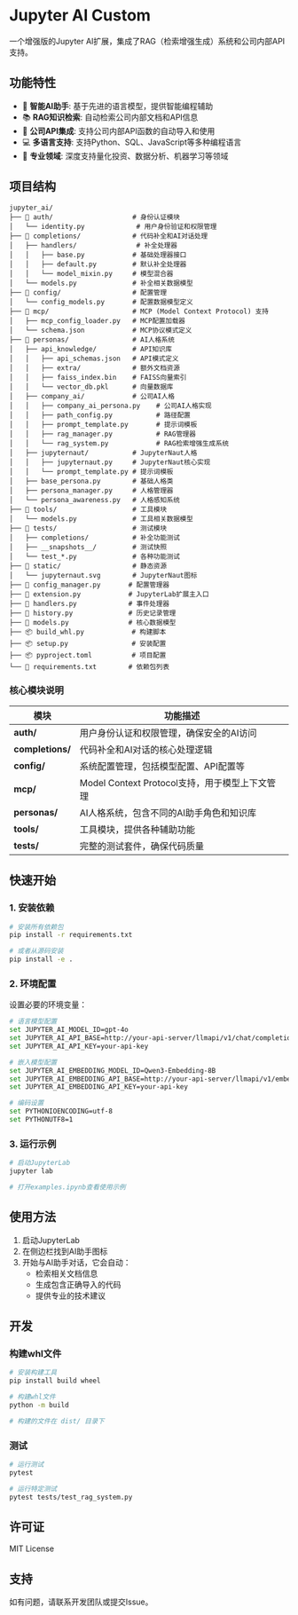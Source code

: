 # Jupyter AI Custom

一个增强版的Jupyter AI扩展，集成了RAG（检索增强生成）系统和公司内部API支持。

## 功能特性

- 🤖 **智能AI助手**: 基于先进的语言模型，提供智能编程辅助
- 📚 **RAG知识检索**: 自动检索公司内部文档和API信息
- 🔧 **公司API集成**: 支持公司内部API函数的自动导入和使用
- 💻 **多语言支持**: 支持Python、SQL、JavaScript等多种编程语言
- 🎯 **专业领域**: 深度支持量化投资、数据分析、机器学习等领域

## 项目结构

```
jupyter_ai/
├── 📁 auth/                    # 身份认证模块
│   └── identity.py             # 用户身份验证和权限管理
├── 📁 completions/             # 代码补全和AI对话处理
│   ├── handlers/               # 补全处理器
│   │   ├── base.py            # 基础处理器接口
│   │   ├── default.py         # 默认补全处理器
│   │   └── model_mixin.py     # 模型混合器
│   └── models.py              # 补全相关数据模型
├── 📁 config/                  # 配置管理
│   └── config_models.py       # 配置数据模型定义
├── 📁 mcp/                     # MCP (Model Context Protocol) 支持
│   ├── mcp_config_loader.py   # MCP配置加载器
│   └── schema.json            # MCP协议模式定义
├── 📁 personas/                # AI人格系统
│   ├── api_knowledge/         # API知识库
│   │   ├── api_schemas.json   # API模式定义
│   │   ├── extra/             # 额外文档资源
│   │   ├── faiss_index.bin    # FAISS向量索引
│   │   └── vector_db.pkl      # 向量数据库
│   ├── company_ai/            # 公司AI人格
│   │   ├── company_ai_persona.py    # 公司AI人格实现
│   │   ├── path_config.py           # 路径配置
│   │   ├── prompt_template.py       # 提示词模板
│   │   ├── rag_manager.py           # RAG管理器
│   │   └── rag_system.py            # RAG检索增强生成系统
│   ├── jupyternaut/           # JupyterNaut人格
│   │   ├── jupyternaut.py     # JupyterNaut核心实现
│   │   └── prompt_template.py # 提示词模板
│   ├── base_persona.py        # 基础人格类
│   ├── persona_manager.py     # 人格管理器
│   └── persona_awareness.py   # 人格感知系统
├── 📁 tools/                   # 工具模块
│   └── models.py              # 工具相关数据模型
├── 📁 tests/                   # 测试模块
│   ├── completions/           # 补全功能测试
│   ├── __snapshots__/         # 测试快照
│   └── test_*.py              # 各种功能测试
├── 📁 static/                  # 静态资源
│   └── jupyternaut.svg        # JupyterNaut图标
├── 🔧 config_manager.py       # 配置管理器
├── 🔧 extension.py            # JupyterLab扩展主入口
├── 🔧 handlers.py             # 事件处理器
├── 🔧 history.py              # 历史记录管理
├── 🔧 models.py               # 核心数据模型
├── 📦 build_whl.py            # 构建脚本
├── 📦 setup.py                # 安装配置
├── 📦 pyproject.toml          # 项目配置
└── 📄 requirements.txt        # 依赖包列表
```

### 核心模块说明

| 模块 | 功能描述 |
|------|----------|
| **auth/** | 用户身份认证和权限管理，确保安全的AI访问 |
| **completions/** | 代码补全和AI对话的核心处理逻辑 |
| **config/** | 系统配置管理，包括模型配置、API配置等 |
| **mcp/** | Model Context Protocol支持，用于模型上下文管理 |
| **personas/** | AI人格系统，包含不同的AI助手角色和知识库 |
| **tools/** | 工具模块，提供各种辅助功能 |
| **tests/** | 完整的测试套件，确保代码质量 |

## 快速开始

### 1. 安装依赖

```bash
# 安装所有依赖包
pip install -r requirements.txt

# 或者从源码安装
pip install -e .
```

### 2. 环境配置

设置必要的环境变量：

```bash
# 语言模型配置
set JUPYTER_AI_MODEL_ID=gpt-4o
set JUPYTER_AI_API_BASE=http://your-api-server/llmapi/v1/chat/completions
set JUPYTER_AI_API_KEY=your-api-key

# 嵌入模型配置
set JUPYTER_AI_EMBEDDING_MODEL_ID=Qwen3-Embedding-8B
set JUPYTER_AI_EMBEDDING_API_BASE=http://your-api-server/llmapi/v1/embeddings
set JUPYTER_AI_EMBEDDING_API_KEY=your-api-key

# 编码设置
set PYTHONIOENCODING=utf-8
set PYTHONUTF8=1
```

### 3. 运行示例

```bash
# 启动JupyterLab
jupyter lab

# 打开examples.ipynb查看使用示例
```

## 使用方法

1. 启动JupyterLab
2. 在侧边栏找到AI助手图标
3. 开始与AI助手对话，它会自动：
   - 检索相关文档信息
   - 生成包含正确导入的代码
   - 提供专业的技术建议

## 开发

### 构建whl文件

```bash
# 安装构建工具
pip install build wheel

# 构建whl文件
python -m build

# 构建的文件在 dist/ 目录下
```

### 测试

```bash
# 运行测试
pytest

# 运行特定测试
pytest tests/test_rag_system.py
```

## 许可证

MIT License

## 支持

如有问题，请联系开发团队或提交Issue。